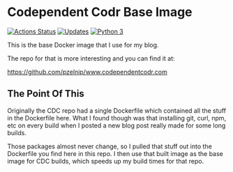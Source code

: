 # Codependent Codr Base Image

[![Actions Status](https://github.com/pzelnip/codependentcodrbase/workflows/Build%20And%20Push%20Image/badge.svg)](https://github.com/pzelnip/codependentcodrbase/actions)
[![Updates](https://pyup.io/repos/github/pzelnip/codependentcodrbase/shield.svg)](https://pyup.io/repos/github/pzelnip/codependentcodrbase/)
[![Python 3](https://pyup.io/repos/github/pzelnip/codependentcodrbase/python-3-shield.svg)](https://pyup.io/repos/github/pzelnip/codependentcodrbase/)

This is the base Docker image that I use for my blog.

The repo for that is more interesting and you can find it at:

<https://github.com/pzelnip/www.codependentcodr.com>

## The Point Of This

Originally the CDC repo had a single Dockerfile which contained
all the stuff in the Dockerfile here.  What I found though was
that installing git, curl, npm, etc on every build when I posted
a new blog post really made for some long builds.

Those packages almost never change, so I pulled that stuff out
into the Dockerfile you find here in this repo.  I then use that
built image as the base image for CDC builds, which speeds up
my build times for that repo.

